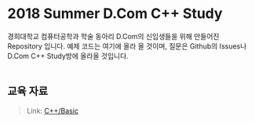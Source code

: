 # 2018 Summer D.Com C++ Study
경희대학교 컴퓨터공학과 학술 동아리 D.Com의 신입생들을 위해 만들어진 Repository 입니다. 예제 코드는 여기에 올라 올 것이며, 질문은 Github의 Issues나 D.Com C++ Study방에 올라올 것입니다. <br><br>
## 교육 자료
> Link: [C++/Basic](https://justkode.github.io/categories/C/Basic/)